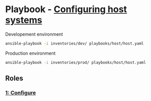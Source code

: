 # Playbook - [Configuring host systems](.)

Developement environment

```sh
ansible-playbook -i inventories/dev/ playbooks/host/host.yaml
```

Production environment

```sh
ansible-playbook -i inventories/prod/ playbooks/host/host.yaml
```

## Roles

### [1: Configure](./configure/)
